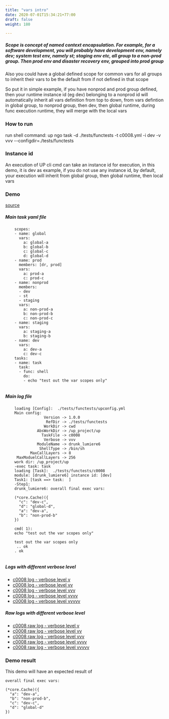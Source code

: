 ```yaml
---
title: "vars intro"
date: 2020-07-01T15:34:21+77:00
draft: false
weight: 180

---
```


##### Scope is concept of named context encapsulation. For example, for a software development, you will probably have development env, namely dev; system test env, namely st; staging env etc, all group to a non-prod group. Then prod env and disaster recovery env, grouped into prod group

Also you could have a global defined scope for common vars for all groups to inherit their vars to be the default from if not defined in that scope

So put it in simple example, if you have nonprod and prod group defined, then your runtime instance id (eg dev) belonging to a nonprod id will automatically inherit all vars definition from top to down, from vars defintion in global group, to nonprod group, then dev, then global runtime, during func execution runtime, they will merge with the local vars


### How to run


run shell command:  up ngo task -d ./tests/functests -t c0008.yml -i dev -v vvv --configdir=./tests/functests











### Instance id


An execution of UP cli cmd can take an instance id for execution, in this demo, it is dev as example, if you do not use any instance id, by default, your execution will inherit from global group, then global runtime, then local vars











### Demo








[source](https://github.com/upcmd/up/blob/master/tests/functests/c0008.yml)

##### Main task yaml file
```
    scopes:
    - name: global
      vars:
        a: global-a
        b: global-b
        c: global-c
        d: global-d
    - name: prod
      members: [dr, prod]
      vars:
        a: prod-a
        c: prod-c
    - name: nonprod
      members:
      - dev
      - st
      - staging
      vars:
        a: non-prod-a
        b: non-prod-b
        c: non-prod-c
    - name: staging
      vars:
        a: staging-a
        b: staging-b
    - name: dev
      vars:
        a: dev-a
        c: dev-c
    tasks:
    - name: task
      task:
      - func: shell
        do:
        - echo "test out the var scopes only"
    
```
##### Main log file
```
    loading [Config]:  ./tests/functests/upconfig.yml
    Main config:
                 Version -> 1.0.0
                  RefDir -> ./tests/functests
                 WorkDir -> cwd
              AbsWorkDir -> /up_project/up
                TaskFile -> c0008
                 Verbose -> vvv
              ModuleName -> drunk_lumiere6
               ShellType -> /bin/sh
           MaxCallLayers -> 8
     MaxModuelCallLayers -> 256
    work dir: /up_project/up
    -exec task: task
    loading [Task]:  ./tests/functests/c0008
    module: [drunk_lumiere6] instance id: [dev]
    Task1: [task ==> task:  ]
    -Step1:
    drunk_lumiere6: overall final exec vars:
    
    (*core.Cache)({
      "c": "dev-c",
      "d": "global-d",
      "a": "dev-a",
      "b": "non-prod-b"
    })
    
    cmd( 1):
    echo "test out the var scopes only"
    
    test out the var scopes only
     .. ok
    . ok
    
```


##### Logs with different verbose level
* [c0008 log - verbose level v](../../logs/c0008_v)
* [c0008 log - verbose level vv](../../logs/c0008_vv)
* [c0008 log - verbose level vvv](../../logs/c0008_vvvv)
* [c0008 log - verbose level vvvv](../../logs/c0008_vvvv)
* [c0008 log - verbose level vvvvv](../../logs/c0008_vvvvv)

##### Raw logs with different verbose level
* [c0008 raw log - verbose level v](../../reflogs/c0008_v.log)
* [c0008 raw log - verbose level vv](../../reflogs/c0008_vv.log)
* [c0008 raw log - verbose level vvv](../../reflogs/c0008_vvv.log)
* [c0008 raw log - verbose level vvvv](../../reflogs/c0008_vvvv.log)
* [c0008 raw log - verbose level vvvvv](../../reflogs/c0008_vvvvv.log)







### Demo result


This demo will have an expected result of
```
overall final exec vars:

(*core.Cache)({
  "a": "dev-a",
  "b": "non-prod-b",
  "c": "dev-c",
  "d": "global-d"
})
```











